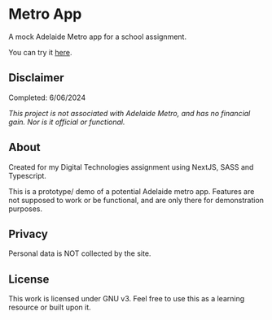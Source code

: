 
# Metro App

A mock Adelaide Metro app for a school assignment. 

You can try it [here](https://kadisonm.github.io/metro-app/).

## Disclaimer

Completed: 6/06/2024

*This project is not associated with Adelaide Metro, and has no financial gain. Nor is it official or functional.*

## About

Created for my Digital Technologies assignment using NextJS, SASS and Typescript.

This is a prototype/ demo of a potential Adelaide metro app. Features are not supposed to work or be functional, and are only there for demonstration purposes.

## Privacy

Personal data is NOT collected by the site.

## License

This work is licensed under GNU v3. Feel free to use this as a learning resource or built upon it.
